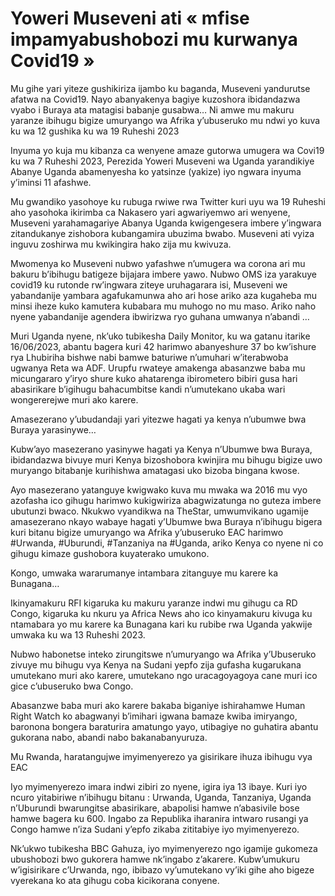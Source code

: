 # Yoweri Museveni ati « mfise impamyabushobozi mu kurwanya Covid19 »

Mu gihe yari yiteze gushikiriza ijambo ku baganda, Museveni yandurutse afatwa na Covid19. Nayo abanyakenya bagiye kuzoshora ibidandazwa vyabo i Buraya ata matagisi babanje gusabwa… Ni amwe mu makuru yaranze ibihugu bigize umuryango wa Afrika y’ubuseruko mu ndwi yo kuva ku wa 12 gushika ku wa 19 Ruheshi 2023

Inyuma yo kuja mu kibanza ca wenyene amaze gutorwa umugera wa Covi19 ku wa 7 Ruheshi 2023, Perezida Yoweri Museveni wa Uganda yarandikiye Abanye Uganda abamenyesha ko yatsinze (yakize) iyo ngwara inyuma y’iminsi 11 afashwe.

Mu gwandiko yasohoye ku rubuga rwiwe rwa Twitter kuri uyu wa 19 Ruheshi aho yasohoka ikirimba ca Nakasero yari agwariyemwo ari wenyene, Museveni yarahamagariye Abanya Uganda kwigengesera imbere y’ingwara zitandukanye zishobora kubangamira ubuzima bwabo. Museveni ati vyiza inguvu zoshirwa mu kwikingira hako zija mu kwivuza.

Mwomenya ko Museveni nubwo yafashwe n’umugera wa corona ari mu bakuru b’ibihugu batigeze bijajara imbere yawo. Nubwo OMS iza yarakuye covid19 ku rutonde rw’ingwara ziteye uruhagarara isi, Museveni we yabandanije yambara agafukamunwa aho ari hose ariko aza kugaheba mu minsi iheze kuko kamutera kubabara mu muhogo no mu maso. Ariko naho nyene yabandanije agendera ibwirizwa ryo guhana umwanya n’abandi …

Muri Uganda nyene, nk’uko tubikesha Daily Monitor, ku wa gatanu itarike 16/06/2023, abantu bagera kuri 42 harimwo abanyeshure 37 bo kw’ishure rya Lhubiriha bishwe nabi bamwe baturiwe n’umuhari w’iterabwoba ugwanya Reta wa ADF. Urupfu rwateye amakenga abasanzwe baba mu micungararo y’iryo shure kuko ahatarenga ibirometero bibiri gusa hari abasirikare b’igihugu bahacumbitse kandi n’umutekano ukaba wari wongererejwe muri ako karere.

Amasezerano y’ubudandaji yari yitezwe hagati ya kenya n’ubumwe bwa Buraya yarasinywe…

Kubw’ayo masezerano yasinywe hagati ya Kenya n’Ubumwe bwa Buraya, ibidandazwa bivuye muri Kenya bizoshobora kwinjira mu bihugu bigize uwo muryango bitabanje kurihishwa amatagasi uko bizoba bingana kwose.

Ayo masezerano yatanguye kwigwako kuva mu mwaka wa 2016 mu vyo azofasha ico gihugu harimwo kukigwiriza abagwizatunga no guteza imbere ubutunzi bwaco. Nkukwo vyandikwa na TheStar, umwumvikano ugamije amasezerano nkayo wabaye hagati y’Ubumwe bwa Buraya n’ibihugu bigera kuri bitanu bigize umuryango wa Afrika y’ubuseruko EAC harimwo #Urwanda, #Uburundi, #Tanzaniya na #Uganda, ariko Kenya co nyene ni co gihugu kimaze gushobora kuyaterako umukono.

Kongo, umwaka wararumanye intambara zitanguye mu karere ka Bunagana…

Ikinyamakuru RFI kigaruka ku makuru yaranze indwi mu gihugu ca RD Congo, kigaruka ku nkuru ya Africa News aho ico kinyamakuru kivuga ku ntamabara yo mu karere ka Bunagana kari ku rubibe rwa Uganda yakwije umwaka ku wa 13 Ruheshi 2023.

Nubwo habonetse inteko zirungitswe n’umuryango wa Afrika y’Ubuseruko zivuye mu bihugu vya Kenya na Sudani yepfo zija gufasha kugarukana umutekano muri ako karere, umutekano ngo uracagoyagoya cane muri ico gice c’ubuseruko bwa Congo.

Abasanzwe baba muri ako karere bakaba biganiye ishirahamwe Human Right Watch ko abagwanyi b’imihari igwana bamaze kwiba imiryango, baronona bongera baraturira amatungo yayo, utibagiye no guhatira abantu gukorana nabo, abandi nabo bakanabanyuruza.

Mu Rwanda, haratangujwe imyimenyerezo ya gisirikare ihuza ibihugu vya EAC

Iyo myimenyerezo imara indwi zibiri zo nyene, igira iya 13 ibaye. Kuri iyo ncuro yitabiriwe n’ibihugu bitanu : Urwanda, Uganda, Tanzaniya, Uganda n’Uburundi bwarungitse abasirikare, abapolisi hamwe n’abasivile bose hamwe bagera ku 600. Ingabo za Republika iharanira intwaro rusangi ya Congo hamwe n’iza Sudani y’epfo zikaba zititabiye iyo myimenyerezo.

Nk’ukwo tubikesha BBC Gahuza, iyo myimenyerezo ngo igamije gukomeza ubushobozi bwo gukorera hamwe nk’ingabo z’akarere. Kubw’umukuru w’igisirikare c’Urwanda, ngo, ibibazo vy’umutekano vy’iki gihe aho bigeze vyerekana ko ata gihugu coba kicikorana conyene.